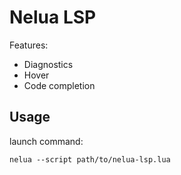 Nelua LSP
=========

Features:
* Diagnostics
* Hover
* Code completion

## Usage

launch command:
```
nelua --script path/to/nelua-lsp.lua
```
